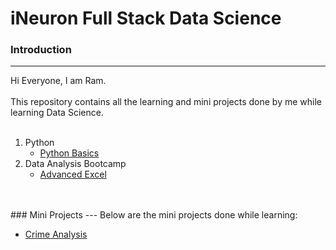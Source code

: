 # iNeuron Full Stack Data Science <br>
### Introduction
---
Hi Everyone, I am Ram.<br>
<br>
This repository contains all the learning and mini projects done by me while learning Data Science.<br>
<br>
1. Python
    - [Python Basics](/Python/Python%20Basics/)
2. Data Analysis Bootcamp
    - [Advanced Excel](/Data%20Analysis%20Bootcamp/Advanced%20Excel/)
<br>
<br>
### Mini Projects
---
Below are the mini projects done while learning:
<br>

- [Crime Analysis](Crime%20Analysis/)